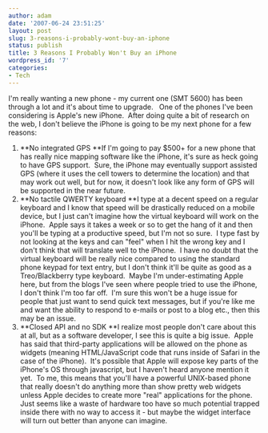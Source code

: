```yaml
---
author: adam
date: '2007-06-24 23:51:25'
layout: post
slug: 3-reasons-i-probably-wont-buy-an-iphone
status: publish
title: 3 Reasons I Probably Won't Buy an iPhone
wordpress_id: '7'
categories:
- Tech
---
```


I'm really wanting a new phone - my current one (SMT 5600) has been through a
lot and it's about time to upgrade.   One of the phones I've been considering
is Apple's new iPhone.  After doing quite a bit of research on the web, I
don't believe the iPhone is going to be my next phone for a few reasons:

  1. **No integrated GPS **If I'm going to pay $500+ for a new phone that has really nice mapping software like the iPhone, it's sure as heck going to have GPS support.  Sure, the iPhone may eventually support assisted GPS (where it uses the cell towers to determine the location) and that may work out well, but for now, it doesn't look like any form of GPS will be supported in the near future.
  2. **No tactile QWERTY keyboard **I type at a decent speed on a regular keyboard and I know that speed will be drastically reduced on a mobile device, but I just can't imagine how the virtual keyboard will work on the iPhone.  Apple says it takes a week or so to get the hang of it and then you'll be typing at a productive speed, but I'm not so sure.  I type fast by not looking at the keys and can "feel" when I hit the wrong key and I don't think that will translate well to the iPhone.  I have no doubt that the virtual keyboard will be really nice compared to using the standard phone keypad for text entry, but I don't think it'll be quite as good as a Treo/Blackberry type keyboard.  Maybe I'm under-estimating Apple here, but from the blogs I've seen where people tried to use the iPhone, I don't think I'm too far off.  I'm sure this won't be a huge issue for people that just want to send quick text messages, but if you're like me and want the ability to respond to e-mails or post to a blog etc., then this may be an issue.
  3. **Closed API and no SDK **I realize most people don't care about this at all, but as a software developer, I see this is quite a big issue.  Apple has said that third-party applications will be allowed on the phone as widgets (meaning HTML/JavaScript code that runs inside of Safari in the case of the iPhone).  It's possible that Apple will expose key parts of the iPhone's OS through javascript, but I haven't heard anyone mention it yet.  To me, this means that you'll have a powerful UNIX-based phone that really doesn't do anything more than show pretty web widgets unless Apple decides to create more "real" applications for the phone.  Just seems like a waste of hardware too have so much potential trapped inside there with no way to access it - but maybe the widget interface will turn out better than anyone can imagine.

